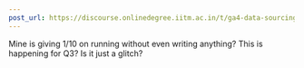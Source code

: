 ```yaml
---
post_url: https://discourse.onlinedegree.iitm.ac.in/t/ga4-data-sourcing-discussion-thread-tds-jan-2025/165959/231
---
```

Mine is giving 1/10 on running without even writing anything? This is happening for Q3? Is it just a glitch?